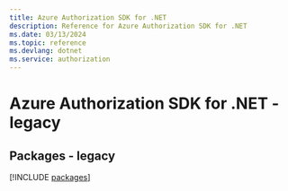 ```yaml
---
title: Azure Authorization SDK for .NET
description: Reference for Azure Authorization SDK for .NET
ms.date: 03/13/2024
ms.topic: reference
ms.devlang: dotnet
ms.service: authorization
---
```

# Azure Authorization SDK for .NET - legacy
## Packages - legacy
[!INCLUDE [packages](authorization-index.md)]